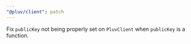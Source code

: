 ```yaml
---
"@pluv/client": patch
---
```


Fix `publicKey` not being properly set on `PluvClient` when `publicKey` is a function.
